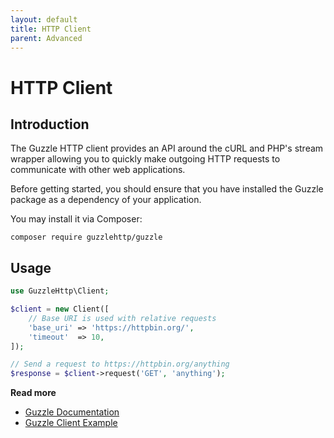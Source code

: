 ```yaml
---
layout: default
title: HTTP Client
parent: Advanced
---
```


# HTTP Client

## Introduction

The Guzzle HTTP client provides an API around the cURL and PHP's stream wrapper
allowing you to quickly make outgoing HTTP requests to communicate with
other web applications.

Before getting started, you should ensure that you have installed 
the Guzzle package as a dependency of your application. 

You may install it via Composer:

```
composer require guzzlehttp/guzzle
```

## Usage

```php
use GuzzleHttp\Client;

$client = new Client([
    // Base URI is used with relative requests
    'base_uri' => 'https://httpbin.org/',
    'timeout'  => 10,
]);

// Send a request to https://httpbin.org/anything
$response = $client->request('GET', 'anything');
```

**Read more**

* [Guzzle Documentation](https://docs.guzzlephp.org/en/stable/quickstart.html)
* [Guzzle Client Example](https://odan.github.io/2021/01/16/slim4-spam-protection.html)
